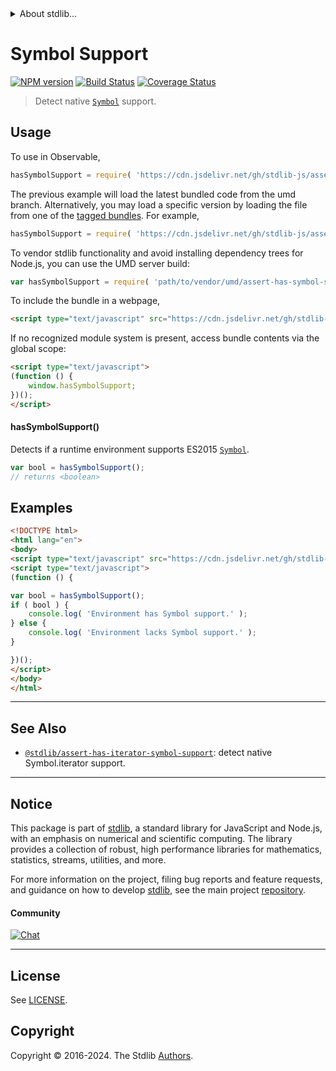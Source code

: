 <!--

@license Apache-2.0

Copyright (c) 2018 The Stdlib Authors.

Licensed under the Apache License, Version 2.0 (the "License");
you may not use this file except in compliance with the License.
You may obtain a copy of the License at

   http://www.apache.org/licenses/LICENSE-2.0

Unless required by applicable law or agreed to in writing, software
distributed under the License is distributed on an "AS IS" BASIS,
WITHOUT WARRANTIES OR CONDITIONS OF ANY KIND, either express or implied.
See the License for the specific language governing permissions and
limitations under the License.

-->


<details>
  <summary>
    About stdlib...
  </summary>
  <p>We believe in a future in which the web is a preferred environment for numerical computation. To help realize this future, we've built stdlib. stdlib is a standard library, with an emphasis on numerical and scientific computation, written in JavaScript (and C) for execution in browsers and in Node.js.</p>
  <p>The library is fully decomposable, being architected in such a way that you can swap out and mix and match APIs and functionality to cater to your exact preferences and use cases.</p>
  <p>When you use stdlib, you can be absolutely certain that you are using the most thorough, rigorous, well-written, studied, documented, tested, measured, and high-quality code out there.</p>
  <p>To join us in bringing numerical computing to the web, get started by checking us out on <a href="https://github.com/stdlib-js/stdlib">GitHub</a>, and please consider <a href="https://opencollective.com/stdlib">financially supporting stdlib</a>. We greatly appreciate your continued support!</p>
</details>

# Symbol Support

[![NPM version][npm-image]][npm-url] [![Build Status][test-image]][test-url] [![Coverage Status][coverage-image]][coverage-url] <!-- [![dependencies][dependencies-image]][dependencies-url] -->

> Detect native [`Symbol`][mdn-symbol] support.



<section class="usage">

## Usage

To use in Observable,

```javascript
hasSymbolSupport = require( 'https://cdn.jsdelivr.net/gh/stdlib-js/assert-has-symbol-support@umd/browser.js' )
```
The previous example will load the latest bundled code from the umd branch. Alternatively, you may load a specific version by loading the file from one of the [tagged bundles](https://github.com/stdlib-js/assert-has-symbol-support/tags). For example,

```javascript
hasSymbolSupport = require( 'https://cdn.jsdelivr.net/gh/stdlib-js/assert-has-symbol-support@v0.2.0-umd/browser.js' )
```

To vendor stdlib functionality and avoid installing dependency trees for Node.js, you can use the UMD server build:

```javascript
var hasSymbolSupport = require( 'path/to/vendor/umd/assert-has-symbol-support/index.js' )
```

To include the bundle in a webpage,

```html
<script type="text/javascript" src="https://cdn.jsdelivr.net/gh/stdlib-js/assert-has-symbol-support@umd/browser.js"></script>
```

If no recognized module system is present, access bundle contents via the global scope:

```html
<script type="text/javascript">
(function () {
    window.hasSymbolSupport;
})();
</script>
```

#### hasSymbolSupport()

Detects if a runtime environment supports ES2015 [`Symbol`][mdn-symbol].

```javascript
var bool = hasSymbolSupport();
// returns <boolean>
```

</section>

<!-- /.usage -->

<section class="examples">

## Examples

<!-- eslint no-undef: "error" -->

```html
<!DOCTYPE html>
<html lang="en">
<body>
<script type="text/javascript" src="https://cdn.jsdelivr.net/gh/stdlib-js/assert-has-symbol-support@umd/browser.js"></script>
<script type="text/javascript">
(function () {

var bool = hasSymbolSupport();
if ( bool ) {
    console.log( 'Environment has Symbol support.' );
} else {
    console.log( 'Environment lacks Symbol support.' );
}

})();
</script>
</body>
</html>
```

</section>

<!-- /.examples -->



<!-- Section for related `stdlib` packages. Do not manually edit this section, as it is automatically populated. -->

<section class="related">

* * *

## See Also

-   <span class="package-name">[`@stdlib/assert-has-iterator-symbol-support`][@stdlib/assert/has-iterator-symbol-support]</span><span class="delimiter">: </span><span class="description">detect native Symbol.iterator support.</span>

</section>

<!-- /.related -->

<!-- Section for all links. Make sure to keep an empty line after the `section` element and another before the `/section` close. -->


<section class="main-repo" >

* * *

## Notice

This package is part of [stdlib][stdlib], a standard library for JavaScript and Node.js, with an emphasis on numerical and scientific computing. The library provides a collection of robust, high performance libraries for mathematics, statistics, streams, utilities, and more.

For more information on the project, filing bug reports and feature requests, and guidance on how to develop [stdlib][stdlib], see the main project [repository][stdlib].

#### Community

[![Chat][chat-image]][chat-url]

---

## License

See [LICENSE][stdlib-license].


## Copyright

Copyright &copy; 2016-2024. The Stdlib [Authors][stdlib-authors].

</section>

<!-- /.stdlib -->

<!-- Section for all links. Make sure to keep an empty line after the `section` element and another before the `/section` close. -->

<section class="links">

[npm-image]: http://img.shields.io/npm/v/@stdlib/assert-has-symbol-support.svg
[npm-url]: https://npmjs.org/package/@stdlib/assert-has-symbol-support

[test-image]: https://github.com/stdlib-js/assert-has-symbol-support/actions/workflows/test.yml/badge.svg?branch=v0.2.0
[test-url]: https://github.com/stdlib-js/assert-has-symbol-support/actions/workflows/test.yml?query=branch:v0.2.0

[coverage-image]: https://img.shields.io/codecov/c/github/stdlib-js/assert-has-symbol-support/main.svg
[coverage-url]: https://codecov.io/github/stdlib-js/assert-has-symbol-support?branch=main

<!--

[dependencies-image]: https://img.shields.io/david/stdlib-js/assert-has-symbol-support.svg
[dependencies-url]: https://david-dm.org/stdlib-js/assert-has-symbol-support/main

-->

[chat-image]: https://img.shields.io/gitter/room/stdlib-js/stdlib.svg
[chat-url]: https://app.gitter.im/#/room/#stdlib-js_stdlib:gitter.im

[stdlib]: https://github.com/stdlib-js/stdlib

[stdlib-authors]: https://github.com/stdlib-js/stdlib/graphs/contributors

[cli-section]: https://github.com/stdlib-js/assert-has-symbol-support#cli
[cli-url]: https://github.com/stdlib-js/assert-has-symbol-support/tree/cli
[@stdlib/assert-has-symbol-support]: https://github.com/stdlib-js/assert-has-symbol-support/tree/main

[umd]: https://github.com/umdjs/umd
[es-module]: https://developer.mozilla.org/en-US/docs/Web/JavaScript/Guide/Modules

[deno-url]: https://github.com/stdlib-js/assert-has-symbol-support/tree/deno
[deno-readme]: https://github.com/stdlib-js/assert-has-symbol-support/blob/deno/README.md
[umd-url]: https://github.com/stdlib-js/assert-has-symbol-support/tree/umd
[umd-readme]: https://github.com/stdlib-js/assert-has-symbol-support/blob/umd/README.md
[esm-url]: https://github.com/stdlib-js/assert-has-symbol-support/tree/esm
[esm-readme]: https://github.com/stdlib-js/assert-has-symbol-support/blob/esm/README.md
[branches-url]: https://github.com/stdlib-js/assert-has-symbol-support/blob/main/branches.md

[stdlib-license]: https://raw.githubusercontent.com/stdlib-js/assert-has-symbol-support/main/LICENSE

[mdn-symbol]: https://developer.mozilla.org/en-US/docs/Web/JavaScript/Reference/Global_Objects/Symbol

<!-- <related-links> -->

[@stdlib/assert/has-iterator-symbol-support]: https://github.com/stdlib-js/assert-has-iterator-symbol-support/tree/umd

<!-- </related-links> -->

</section>

<!-- /.links -->
